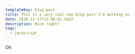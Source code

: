 ```yaml
---
templateKey: blog-post
title: This is a very cool new blog post I'm working on
date: 2018-11-27T23:08:01.582Z
description: Nice right?
tags:
  - javascript
---
```

Oh
